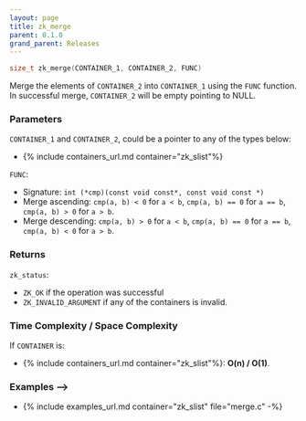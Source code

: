 ```yaml
---
layout: page
title: zk_merge
parent: 0.1.0
grand_parent: Releases
---
```


``` c
size_t zk_merge(CONTAINER_1, CONTAINER_2, FUNC)
```

Merge the elements of `CONTAINER_2` into `CONTAINER_1` using the `FUNC` function.
In successful merge, `CONTAINER_2` will be empty pointing to NULL.

### Parameters

`CONTAINER_1` and `CONTAINER_2`, could be a pointer to any of the types below:

- {% include containers_url.md container="zk_slist"%}

`FUNC`:

- Signature: `int (*cmp)(const void const*, const void const *)`
- Merge ascending: `cmp(a, b) < 0` for `a < b`, `cmp(a, b) == 0` for `a == b`, `cmp(a, b) > 0` for `a > b`.
- Merge descending: `cmp(a, b) > 0` for `a < b`, `cmp(a, b) == 0` for `a == b`, `cmp(a, b) < 0` for `a > b`.

### Returns

`zk_status`:

- `ZK_OK` if the operation was successful
- `ZK_INVALID_ARGUMENT` if any of the containers is invalid.

### Time Complexity / Space Complexity

If `CONTAINER` is:

- {% include containers_url.md container="zk_slist"%}: **O(n) / O(1)**.

### Examples -->

- {% include examples_url.md container="zk_slist" file="merge.c" -%}
